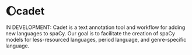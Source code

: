 # &#127764;cadet
IN DEVELOPMENT: Cadet is a text annotation tool and workflow for adding new languages to spaCy. Our goal is to facilitate the creation of spaCy models for less-resourced languages, period language, and genre-specific language.
